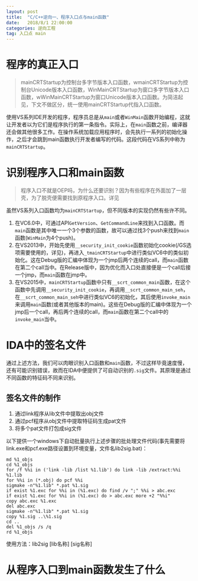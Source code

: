 ```yaml
---
layout: post
title:  "C/C++逆向一、程序入口点与main函数"
date:   2018/8/1 22:00:00 
categories: 逆向工程
tag: 入口点 main
---
```


# 程序的真正入口

> mainCRTStartup为控制台多字节版本入口函数，wmainCRTStartup为控制台Unicode版本入口函数，WinMainCRTStartup为窗口多字节版本入口函数，wWinMainCRTStartup为窗口Unicode版本入口函数。为简洁起见，下文不做区分，统一使用mainCRTStartup代指入口函数。

使用VS系列IDE开发的程序，程序员总是从`main`或者`WinMain`函数开始编程，这就让开发者以为它们是程序执行的第一条指令。实际上，在`main`函数之前，编译器还会做其他很多工作。在操作系统加载应用程序时，会先执行一系列的初始化操作，之后才会跳到main函数执行开发者编写的代码。这段代码在VS系列中称为`mainCRTStartup`。

# 识别程序入口和main函数

> 程序入口不就是OEP吗，为什么还要识别？因为有些程序在外面加了一层壳，为了脱壳便需要找到原程序入口。详见

虽然VS系列入口函数均为`mainCRTStartup`，但不同版本的实现仍然有些许不同。

1. 在VC6.0中，可通过API`GetVersion`、`GetCommandLine`来找到入口函数。而`main`函数是其中唯一一个3个参数的函数，故可以通过找3个push来找到`main`函数(`WinMain`为4个push)。
2. 在VS2013中，开始先使用`__security_init_cookie`函数初始化cookie(/GS选项需要使用的，详见)，再进入`_tmainCRTStartup`中进行类似VC6中的类似初始化。这在Debug版的汇编中体现为一个jmp后两个连续的call，而`main`函数在第二个call当中。在Release版中，因为优化而入口处直接便是一个call后接一个jmp，而`main`函数在jmp中。
3. 在VS2015中，`mainCRTStartup`函数中只有`__scrt_common_main`函数，在这个函数中先调用`__security_init_cookie`，再调用`__scrt_common_main_seh`，在`__scrt_common_main_seh`中进行类似VC6的初始化，其后使用`invoke_main`来调用`main`函数(或者其他版本的main)。这些在Debug版的汇编中体现为一个jmp后一个call，再后两个连续的call，而`main`函数在第二个call中的`invoke_main`当中。

# IDA中的签名文件

通过上述方法，我们可以肉眼识别入口函数和`main`函数，不过这样毕竟速度慢，还有可能识别错误，故而在IDA中便提供了可自动识别的`.sig`文件。其原理是通过不同函数的特征码不同来识别。

## 签名文件的制作

1. 通过link程序从lib文件中提取出obj文件
2. 通过pcf程序从obj文件中提取特征码生成pat文件
3. 将多个pat文件打包成sig文件

以下提供一个windows下自动批量执行上述步骤的批处理文件代码(事先需要将link.exe和pcf.exe路径设置到环境变量，文件名lib2sig.bat)：

    md %1_objs
    cd %1_objs
    for /f %%i in ('link -lib /list %1.lib') do link -lib /extract:%%i %1.lib
    for %%i in (*.obj) do pcf %%i
    sigmake -n"%1.lib" *.pat %1.sig
    if exist %1.exc for %%i in (%1.exc) do find /v ";" %%i > abc.exc 
    if exist %1.exc for %%i in (%1.exc) do > abc.exc more +2 "%%i"
    copy abc.exc %1.exc
    del abc.exc
    sigmake -n"%1.lib" *.pat %1.sig
    copy %1.sig ..\%1.sig
    cd ..
    del %1_objs /s /q
    rd %1_objs
    
使用方法：lib2sig [lib名称] [sig名称]

# 从程序入口到main函数发生了什么